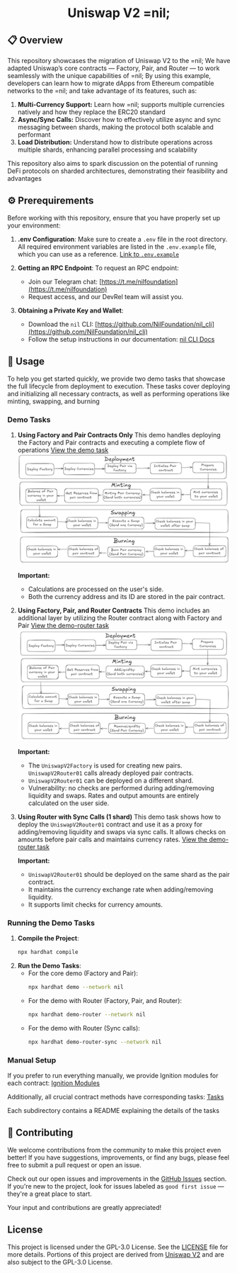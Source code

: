 
<div align="center">
  <h1>Uniswap V2 =nil;</h1>
</div>

## 📋 Overview

This repository showcases the migration of Uniswap V2 to the =nil; We have adapted Uniswap’s core contracts — Factory, Pair, and Router — to work seamlessly with the unique capabilities of =nil;
By using this example, developers can learn how to migrate dApps from Ethereum compatible networks to the =nil; and take advantage of its features, such as:
1. **Multi-Currency Support:** Learn how =nil; supports multiple currencies natively and how they replace the ERC20 standard
2. **Async/Sync Calls:** Discover how to effectively utilize async and sync messaging between shards, making the protocol both scalable and performant
3. **Load Distribution:** Understand how to distribute operations across multiple shards, enhancing parallel processing and scalability

This repository also aims to spark discussion on the potential of running DeFi protocols on sharded architectures, demonstrating their feasibility and advantages

## ⚙️ Prerequirements

Before working with this repository, ensure that you have properly set up your environment:

1. **.env Configuration**:
   Make sure to create a `.env` file in the root directory. All required environment variables are listed in the `.env.example` file, which you can use as a reference. [Link to `.env.example`](./.env.example)

2. **Getting an RPC Endpoint**:
   To request an RPC endpoint:
    - Join our Telegram chat: [https://t.me/nilfoundation](https://t.me/nilfoundation)
    - Request access, and our DevRel team will assist you.

3. **Obtaining a Private Key and Wallet**:
    - Download the `nil` CLI: [https://github.com/NilFoundation/nil_cli](https://github.com/NilFoundation/nil_cli)
    - Follow the setup instructions in our documentation: [nil CLI Docs](https://docs.nil.foundation/nil/getting-started/nil-101)




## 🎯 Usage

To help you get started quickly, we provide two demo tasks that showcase the full lifecycle from deployment to execution. These tasks cover deploying and initializing all necessary contracts,
as well as performing operations like minting, swapping, and burning

### Demo Tasks
1. **Using Factory and Pair Contracts Only**
   This demo handles deploying the Factory and Pair contracts and executing a complete flow of operations
   [View the demo task](https://github.com/NilFoundation/uniswap-v2-nil/blob/main/tasks/core/demo.ts)
    ![alt text](/public/demo.png)


   **Important:**
   - Calculations are processed on the user's side.
   - Both the currency address and its ID are stored in the pair contract.


2. **Using Factory, Pair, and Router Contracts**
   This demo includes an additional layer by utilizing the Router contract along with Factory and Pair
   [View the demo-router task](https://github.com/NilFoundation/uniswap-v2-nil/blob/main/tasks/core/demo-router.ts)
   ![alt text](/public/demo-router.png)

   **Important:**
   - The `UniswapV2Factory` is used for creating new pairs. `UniswapV2Router01` calls already deployed pair contracts.
   - `UniswapV2Router01` can be deployed on a different shard.
   - Vulnerability: no checks are performed during adding/removing liquidity and swaps.
     Rates and output amounts are entirely calculated on the user side.


3. **Using Router with Sync Calls (1 shard)**
   This demo task shows how to deploy the `UniswapV2Router01` contract
   and use it as a proxy for adding/removing liquidity and swaps via sync calls.
   It allows checks on amounts before pair calls and maintains currency rates.
      [View the demo-router task](https://github.com/NilFoundation/uniswap-v2-nil/blob/main/tasks/core/demo-router-sync.ts)

   **Important:**
   - `UniswapV2Router01` should be deployed on the same shard as the pair contract.
   - It maintains the currency exchange rate when adding/removing liquidity.
   - It supports limit checks for currency amounts.


### Running the Demo Tasks
1. **Compile the Project**:
   ```bash
   npx hardhat compile
   ```
2. **Run the Demo Tasks**:
   - For the core demo (Factory and Pair):
     ```bash
     npx hardhat demo --network nil
     ```
   - For the demo with Router (Factory, Pair, and Router):
     ```bash
     npx hardhat demo-router --network nil
     ```
   - For the demo with Router (Sync calls):
     ```bash
     npx hardhat demo-router-sync --network nil
     ```

### Manual Setup
If you prefer to run everything manually, we provide Ignition modules for each contract:
[Ignition Modules](https://github.com/NilFoundation/uniswap-v2-nil/tree/main/ignition)

Additionally, all crucial contract methods have corresponding tasks:
[Tasks](https://github.com/NilFoundation/uniswap-v2-nil/tree/main/tasks)

Each subdirectory contains a README explaining the details of the tasks

## 🤝 Contributing

We welcome contributions from the community to make this project even better! If you have suggestions, improvements, or find any bugs, please feel free to submit a pull request or open an issue.

Check out our open issues and improvements in the [GitHub Issues](https://github.com/NilFoundation/uniswap-v2-nil/issues) section. If you're new to the project, look for issues labeled as `good first issue` — they're a great place to start.

Your input and contributions are greatly appreciated!

## License
This project is licensed under the GPL-3.0 License. See the [LICENSE](./LICENSE) file for more details. Portions of this project are derived from [Uniswap V2](https://github.com/Uniswap/v2-core) and are also subject to the GPL-3.0 License.
